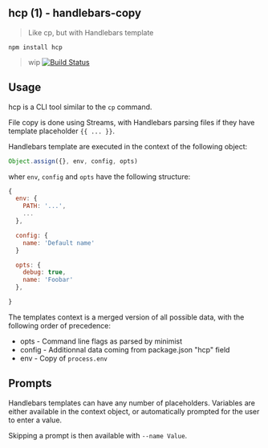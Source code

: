 ## hcp (1) - handlebars-copy

> Like cp, but with Handlebars template

    npm install hcp

> wip [![Build Status](https://travis-ci.org/mklabs/handlebars-copy.svg?branch=master)](https://travis-ci.org/mklabs/handlebars-copy)

## Usage

hcp is a CLI tool similar to the `cp` command.

File copy is done using Streams, with Handlebars parsing files if they have
template placeholder `{{ ... }}`.

Handlebars template are executed in the context of the following object:

```js
Object.assign({}, env, config, opts)
```

wher `env`, `config` and `opts` have the following structure:

```js
{
  env: {
    PATH: '...',
    ...
  },

  config: {
    name: 'Default name'
  }

  opts: {
    debug: true,
    name: 'Foobar'
  },

}
```

The templates context is a merged version of all possible data, with the
following order of precedence:

- opts    - Command line flags as parsed by minimist
- config  - Additionnal data coming from package.json "hcp" field
- env     - Copy of `process.env`

## Prompts

Handlebars templates can have any number of placeholders. Variables are either
available in the context object, or automatically prompted for the user to
enter a value.

Skipping a prompt is then available with `--name Value`.
